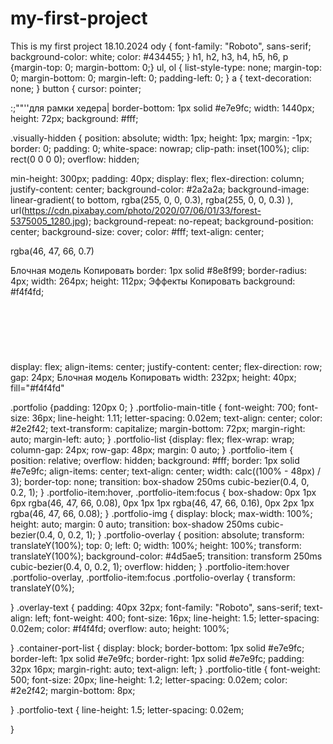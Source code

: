 # my-first-project

This is my first project
18.10.2024
ody {
font-family: "Roboto", sans-serif;
background-color: white;
color: #434455;
}
h1, h2, h3, h4, h5, h6, p {margin-top: 0; margin-bottom: 0;}
ul,
ol {
list-style-type: none;
margin-top: 0;
margin-bottom: 0;
margin-left: 0;
padding-left: 0;
}
a {
text-decoration: none;
}
button {
cursor: pointer;

:;""''для рамки хедера|
border-bottom: 1px solid #e7e9fc;
width: 1440px;
height: 72px;
background: #fff;

.visually-hidden {
position: absolute;
width: 1px;
height: 1px;
margin: -1px;
border: 0;
padding: 0;
white-space: nowrap;
clip-path: inset(100%);
clip: rect(0 0 0 0);
overflow: hidden;

<!--background-image  -->

min-height: 300px;
padding: 40px;
display: flex;
flex-direction: column;
justify-content: center;
background-color: #2a2a2a;
background-image: linear-gradient(
to bottom,
rgba(255, 0, 0, 0.3),
rgba(255, 0, 0, 0.3)
),
url(https://cdn.pixabay.com/photo/2020/07/06/01/33/forest-5375005_1280.jpg);
background-repeat: no-repeat;
background-position: center;
background-size: cover;
color: #fff;
text-align: center;

rgba(46, 47, 66, 0.7)

<!-- иконка сверху параграфа -->

Блочная модель
Копировать
border: 1px solid #8e8f99;
border-radius: 4px;
width: 264px;
height: 112px;
Эффекты
Копировать
background: #f4f4fd;

#

<div class="icon-container-about"><svg class="about-icons" width="64" height="64">
              <use href="./images/icons-sec1.svg#icon-astronaut-1"></use>
            </svg></div>
display: flex;
align-items: center;
justify-content: center;
flex-direction: row;
gap: 24px;
Блочная модель
Копировать
width: 232px;
height: 40px;
fill="#f4f4fd"

   <!-- <div class="team-icons">
              <ul class="team-icons-list">
                <li class="team-icons-item">
                  <svg class="about-icons-social" width="16" height="16">
                    <use href="./images/icons-sec2.svg#icon-instagram-2"></use>
                  </svg>
                </li>
                <li class="team-icons-item"><svg class="about-icons-social" width="16" height="16">
                  <use href="./images/icons-sec2.svg#icon-twitter-1"></use>
                </svg></li>
                <li class="team-icons-item"><svg class="about-icons-social" width="16" height="16">
                  <use href="./images/icons-sec2.svg#icon-facebook-1"></use>
                </svg></li>
                <li class="team-icons-item"><svg class="about-icons-social" width="16" height="16">
                  <use href="./images/icons-sec2.svg#icon-linkedin-1"></use>
                </svg></li>
              </ul>
            </div> -->
  <!-- <div class="team-icons">
              <ul class="team-icons-list">
                <li class="team-icons-item">
                  <svg class="about-icons-social" width="16" height="16">
                    <use href="./images/icons-sec2.svg#icon-instagram-2"></use>
                  </svg>
                </li>
                <li class="team-icons-item"><svg class="about-icons-social" width="16" height="16">
                  <use href="./images/icons-sec2.svg#icon-twitter-1"></use>
                </svg></li>
                <li class="team-icons-item"><svg class="about-icons-social" width="16" height="16">
                  <use href="./images/icons-sec2.svg#icon-facebook-1"></use>
                </svg></li>
                <li class="team-icons-item"><svg class="about-icons-social" width="16" height="16">
                  <use href="./images/icons-sec2.svg#icon-linkedin-1"></use>
                </svg></li>
              </ul>
            </div> -->
 <!-- <div class="team-icons">
              <ul class="team-icons-list">
                <li class="team-icons-item">
                  <svg class="about-icons-social" width="16" height="16">
                    <use href="./images/icons-sec2.svg#icon-instagram-2"></use>
                  </svg>
                </li>
                <li class="team-icons-item"><svg class="about-icons-social" width="16" height="16">
                    <use href="./images/icons-sec2.svg#icon-twitter-1"></use>
                  </svg></li>
                <li class="team-icons-item"><svg class="about-icons-social" width="16" height="16">
                    <use href="./images/icons-sec2.svg#icon-facebook-1"></use>
                  </svg></li>
                <li class="team-icons-item"><svg class="about-icons-social" width="16" height="16">
                    <use href="./images/icons-sec2.svg#icon-linkedin-1"></use>
                  </svg></li>
              </ul>
            </div> -->
 <!-- <div class="team-icons">
               <ul class="team-icons-list">
                <li class="team-icons-item">
                  <svg class="about-icons-social" width="16" height="16">
                    <use href="./images/icons-sec2.svg#icon-instagram-2"></use>
                  </svg>
                </li>
                <li class="team-icons-item"><svg class="about-icons-social" width="16" height="16">
                    <use href="./images/icons-sec2.svg#icon-twitter-1"></use>
                  </svg></li>
                <li class="team-icons-item"><svg class="about-icons-social" width="16" height="16">
                    <use href="./images/icons-sec2.svg#icon-facebook-1"></use>
                  </svg></li>
                <li class="team-icons-item"><svg class="about-icons-social" width="16" height="16">
                    <use href="./images/icons-sec2.svg#icon-linkedin-1"></use>
                  </svg></li>
              </ul>
            </div>  -->

.portfolio {padding: 120px 0;
}
.portfolio-main-title {
font-weight: 700;
font-size: 36px;
line-height: 1.11;
letter-spacing: 0.02em;
text-align: center;
color: #2e2f42;
text-transform: capitalize;
margin-bottom: 72px;
margin-right: auto;
margin-left: auto;
}
.portfolio-list {display: flex;
flex-wrap: wrap;
column-gap: 24px;
row-gap: 48px;
margin: 0 auto;
}
.portfolio-item {
position: relative;
overflow: hidden;
background: #fff;
border: 1px solid #e7e9fc;
align-items: center;
text-align: center;
width: calc((100% - 48px) / 3);
border-top: none;
transition: box-shadow 250ms cubic-bezier(0.4, 0, 0.2, 1);
}
.portfolio-item:hover,
.portfolio-item:focus {
box-shadow: 0px 1px 6px rgba(46, 47, 66, 0.08),
0px 1px 1px rgba(46, 47, 66, 0.16),
0px 2px 1px rgba(46, 47, 66, 0.08);
}
.portfolio-img {
display: block;
max-width: 100%;
height: auto;
margin: 0 auto;
transition: box-shadow 250ms cubic-bezier(0.4, 0, 0.2, 1);
}
.portfolio-overlay {
position: absolute;
transform: translateY(100%);
top: 0;
left: 0;
width: 100%;
height: 100%;
transform: translateY(100%);
background-color: #4d5ae5;
transition: transform 250ms cubic-bezier(0.4, 0, 0.2, 1);
overflow: hidden;
}
.portfolio-item:hover .portfolio-overlay,
.portfolio-item:focus .portfolio-overlay {
transform: translateY(0%);

}
.overlay-text {
padding: 40px 32px;
font-family: "Roboto", sans-serif;
text-align: left;
font-weight: 400;
font-size: 16px;
line-height: 1.5;
letter-spacing: 0.02em;
color: #f4f4fd;
overflow: auto;
height: 100%;

}
.container-port-list {
display: block;
border-bottom: 1px solid #e7e9fc;
border-left: 1px solid #e7e9fc;
border-right: 1px solid #e7e9fc;
padding: 32px 16px;
margin-right: auto;
text-align: left;
}
.portfolio-title {
font-weight: 500;
font-size: 20px;
line-height: 1.2;
letter-spacing: 0.02em;
color: #2e2f42;
margin-bottom: 8px;

}
.portfolio-text {
line-height: 1.5;
letter-spacing: 0.02em;

}
